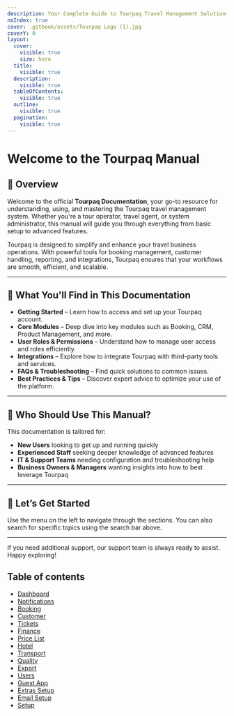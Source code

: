 ```yaml
---
description: Your Complete Guide to Tourpaq Travel Management Solutions
noIndex: true
cover: .gitbook/assets/Tourpaq Logo (1).jpg
coverY: 0
layout:
  cover:
    visible: true
    size: hero
  title:
    visible: true
  description:
    visible: true
  tableOfContents:
    visible: true
  outline:
    visible: true
  pagination:
    visible: true
---
```


# Welcome to the Tourpaq Manual

## 🧭 Overview

Welcome to the official **Tourpaq Documentation**, your go-to resource for understanding, using, and mastering the Tourpaq travel management system. Whether you're a tour operator, travel agent, or system administrator, this manual will guide you through everything from basic setup to advanced features.

Tourpaq is designed to simplify and enhance your travel business operations. With powerful tools for booking management, customer handling, reporting, and integrations, Tourpaq ensures that your workflows are smooth, efficient, and scalable.

***

## 📘 What You'll Find in This Documentation

* **Getting Started** – Learn how to access and set up your Tourpaq account.
* **Core Modules** – Deep dive into key modules such as Booking, CRM, Product Management, and more.
* **User Roles & Permissions** – Understand how to manage user access and roles efficiently.
* **Integrations** – Explore how to integrate Tourpaq with third-party tools and services.
* **FAQs & Troubleshooting** – Find quick solutions to common issues.
* **Best Practices & Tips** – Discover expert advice to optimize your use of the platform.

***

## 🎯 Who Should Use This Manual?

This documentation is tailored for:

* **New Users** looking to get up and running quickly
* **Experienced Staff** seeking deeper knowledge of advanced features
* **IT & Support Teams** needing configuration and troubleshooting help
* **Business Owners & Managers** wanting insights into how to best leverage Tourpaq

***

## 🚀 Let’s Get Started

Use the menu on the left to navigate through the sections. You can also search for specific topics using the search bar above.

***

If you need additional support, our support team is always ready to assist. Happy exploring!

## Table of contents

* [Dashboard](broken-reference)
* [Notifications](broken-reference)
* [Booking](broken-reference)
* [Customer](broken-reference)
* [Tickets](broken-reference)
* [Finance](broken-reference)
* [Price List](broken-reference)
* [Hotel](broken-reference)
* [Transport](broken-reference)
* [Quality](broken-reference)
* [Export](broken-reference)
* [Users](broken-reference)
* [Guest App](broken-reference)
* [Extras Setup](broken-reference)
* [Email Setup](broken-reference)
* [Setup](broken-reference)
